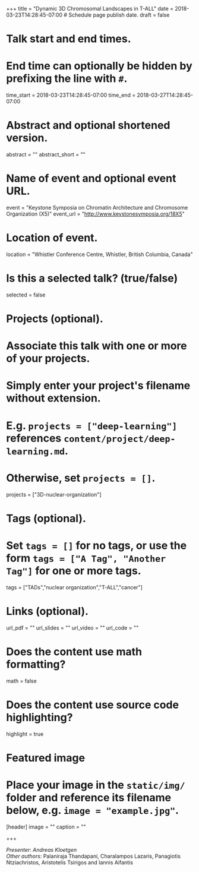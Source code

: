 +++
title = "Dynamic 3D Chromosomal Landscapes in T-ALL"
date = 2018-03-23T14:28:45-07:00  # Schedule page publish date.
draft = false

# Talk start and end times.
#   End time can optionally be hidden by prefixing the line with `#`.
time_start = 2018-03-23T14:28:45-07:00
time_end = 2018-03-27T14:28:45-07:00

# Abstract and optional shortened version.
abstract = ""
abstract_short = ""

# Name of event and optional event URL.
event = "Keystone Symposia on Chromatin Architecture and Chromosome Organization (X5)"
event_url = "http://www.keystonesymposia.org/18X5"

# Location of event.
location = "Whistler Conference Centre,  Whistler, British Columbia, Canada"

# Is this a selected talk? (true/false)
selected = false

# Projects (optional).
#   Associate this talk with one or more of your projects.
#   Simply enter your project's filename without extension.
#   E.g. `projects = ["deep-learning"]` references `content/project/deep-learning.md`.
#   Otherwise, set `projects = []`.
projects = ["3D-nuclear-organization"]

# Tags (optional).
#   Set `tags = []` for no tags, or use the form `tags = ["A Tag", "Another Tag"]` for one or more tags.
tags = ["TADs","nuclear organization","T-ALL","cancer"]

# Links (optional).
url_pdf = ""
url_slides = ""
url_video = ""
url_code = ""

# Does the content use math formatting?
math = false

# Does the content use source code highlighting?
highlight = true

# Featured image
# Place your image in the `static/img/` folder and reference its filename below, e.g. `image = "example.jpg"`.
[header]
image = ""
caption = ""

+++

*Presenter*: *Andreas Kloetgen*  
*Other authors*: Palaniraja Thandapani, Charalampos Lazaris, Panagiotis Ntziachristos, Aristotelis Tsirigos and Iannis Aifantis
